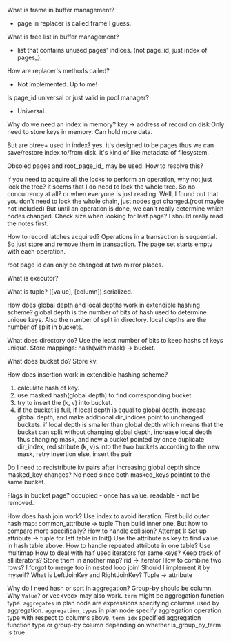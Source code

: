 What is frame in buffer management?
   - page in replacer is called frame I guess.

What is free list in buffer management?
   - list that contains unused pages' indices. (not page_id, just index of pages_).


How are replacer's methods called?
   - Not implemented. Up to me!

Is page_id universal or just valid in pool manager?
   - Universal. 

Why do we need an index in memory?
   key -> address of record on disk
   Only need to store keys in memory. Can hold more data.

But are btree+ used in index?
   yes. 
   it's designed to be pages thus we can save/restore index to/from disk.
   it's kind of like metadata of filesystem.
   

Obsoled pages and root_page_id_ may be used.
How to resolve this?

if you need to acquire all the locks to perform an operation, why not just lock the tree?
   it seems that I do need to lock the whole tree.
   So no concurrency at all?
      or when everyone is just reading.
   Well, I found out that you don't need to lock the whole chain, just nodes got changed.(root maybe not included)
      But until an operation is done, we can't really determine which nodes changed.
         Check size when looking for leaf page?
   I should really read the notes first.

How to record latches acquired?
   Operations in a transaction is sequential.
   So just store and remove them in transaction.
   The page set starts empty with each operation.

root page id can only be changed at two mirror places.

What is executor?

What is tuple?
   ([value], [column]) serialized.

How does global depth and local depths work in extendible hashing scheme?
   global depth is the number of bits of hash used to determine unique keys. Also the number of split in directory.
   local depths are the number of split in buckets.

What does directory do?
   Use the least number of bits to keep hashs of keys unique.
   Store mappings: hash(with mask) -> bucket.

What does bucket do?
   Store kv.

How does insertion work in extendible hashing scheme?
   1. calculate hash of key.
   2. use masked hash(global depth) to find corresponding bucket.
   3. try to insert the (k, v) into bucket.
   4. if the bucket is full, 
         if local depth is equal to global depth,
            increase global depth, and make additional dir_indices point to unchanged buckets.
         if local depth is smaller than global depth which means that the bucket can split without changing global depth,
            increase local depth thus changing mask, and new a bucket pointed by once duplicate dir_index,
            redistribute (k, v)s into the two buckets according to the new mask, 
            retry insertion
      else,
         insert the pair

Do I need to redistribute kv pairs after increasing global depth since masked_key changes?
   No need since both masked_keys pointint to the same bucket.


Flags in bucket page?
   occupied - once has value. 
   readable - not be removed.

How does hash join work?
   Use index to avoid iteration.
   First build outer hash map: common_attribute -> tuple
   Then build inner one.
   But how to compare more specifically?
      How to handle collision?
   Attempt 1:
      Set up attribute -> tuple for left table in Init()
      Use the attribute as key to find value in hash table above.
      How to handle repeated attribute in one table?
         Use multimap
            How to deal with half used iterators for same keys?
            Keep track of all iterators?
               Store them in another map?
                  rid -> iterator
      How to combine two rows?
         I forgot to merge too in nested loop join!
         Should I implement it by myself?
   What is LeftJoinKey and RightJoinKey?
      Tuple -> attribute


Why do I need hash or sort in aggregation?
   Group-by should be column. Why `Value`?
      or vec<vec<value>> may also work.
   `term` might be aggregation function type.
   `aggregates` in plan node are expressions specifying columns used by aggregation.
   `aggregation_types` in plan node specify aggregation operation type with respect to columns above.
   `term_idx` specified aggregation function type or group-by column depending on whether is_group_by_term is true.

